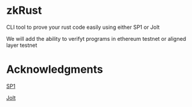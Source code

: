 # zkRust

CLI tool to prove your rust code easily using either SP1 or Jolt

We will add the ability to verifyt programs in ethereum testnet or aligned layer testnet

# Acknowledgments 

[SP1](https://github.com/succinctlabs/sp1.git)

[Jolt](https://github.com/a16z/jolt)
